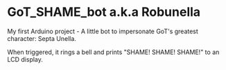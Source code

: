 # GoT_SHAME_bot a.k.a Robunella

My first Arduino project - A little bot to impersonate GoT's greatest character: Septa Unella. 

When triggered, it rings a bell and prints "SHAME! SHAME! SHAME!" to an LCD display.
